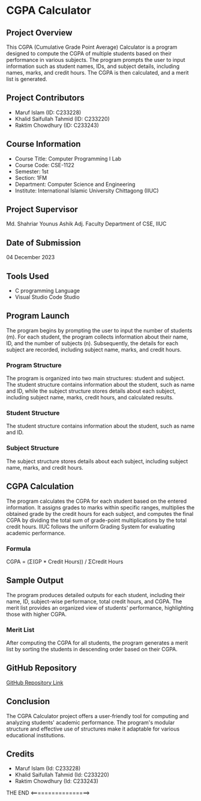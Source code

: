 # CGPA Calculator

## Project Overview

This CGPA (Cumulative Grade Point Average) Calculator is a program designed to compute the CGPA of multiple students based on their performance in various subjects. The program prompts the user to input information such as student names, IDs, and subject details, including names, marks, and credit hours. The CGPA is then calculated, and a merit list is generated.

## Project Contributors

- Maruf Islam (ID: C233228)
- Khalid Saifullah Tahmid (ID: C233220)
- Raktim Chowdhury (ID: C233243)

## Course Information

- Course Title: Computer Programming I Lab
- Course Code: CSE-1122
- Semester: 1st
- Section: 1FM
- Department: Computer Science and Engineering
- Institute: International Islamic University Chittagong (IIUC)

## Project Supervisor

Md. Shahriar Younus Ashik
Adj. Faculty
Department of CSE, IIUC

## Date of Submission

04 December 2023

## Tools Used

- C programming Language
- Visual Studio Code Studio

## Program Launch

The program begins by prompting the user to input the number of students (m). For each student, the program collects information about their name, ID, and the number of subjects (n). Subsequently, the details for each subject are recorded, including subject name, marks, and credit hours.

### Program Structure

The program is organized into two main structures: student and subject. The student structure contains information about the student, such as name and ID, while the subject structure stores details about each subject, including subject name, marks, credit hours, and calculated results.

### Student Structure

The student structure contains information about the student, such as name and ID.

### Subject Structure

The subject structure stores details about each subject, including subject name, marks, and credit hours.

## CGPA Calculation

The program calculates the CGPA for each student based on the entered information. It assigns grades to marks within specific ranges, multiplies the obtained grade by the credit hours for each subject, and computes the final CGPA by dividing the total sum of grade-point multiplications by the total credit hours. IIUC follows the uniform Grading System for evaluating academic performance.

### Formula

CGPA = (Σ(GP * Credit Hours)) / ΣCredit Hours

## Sample Output

The program produces detailed outputs for each student, including their name, ID, subject-wise performance, total credit hours, and CGPA. The merit list provides an organized view of students' performance, highlighting those with higher CGPA.

### Merit List

After computing the CGPA for all students, the program generates a merit list by sorting the students in descending order based on their CGPA.

## GitHub Repository

[GitHub Repository Link](https://github.com/Maruf3088/My-Project.git)

## Conclusion

The CGPA Calculator project offers a user-friendly tool for computing and analyzing students' academic performance. The program's modular structure and effective use of structures make it adaptable for various educational institutions.

## Credits

- Maruf Islam (Id: C233228)
- Khalid Saifullah Tahmid (Id: C233220)
- Raktim Chowdhury (Id: C233243)

THE END
<=================>
